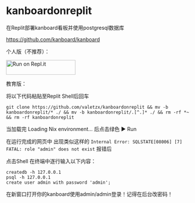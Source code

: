 # kanboardonreplit
在Replit部署kanboard看板并使用postgresql数据库

https://github.com/kanboard/kanboard

个人版（不推荐）：

<a href="https://repl.it/github/valetzx/kanboardonreplit">
  <img alt="Run on Repl.it" src="https://repl.it/badge/github/valetzx/kanboardonreplit" style="height: 40px; width: 190px;" />
</a>

教育版：

将以下代码粘贴至Replit Shell后回车

`git clone https://github.com/valetzx/kanboardonreplit && mv -b kanboardonreplit/* ./ && mv -b kanboardonreplit/.[^.]* ./ && rm -rf *~ && rm -rf kanboardonreplit`

当加载完 Loading Nix environment... 后点击绿色 ▶ Run

在运行完成的网页中 出现类似这样的 `Internal Error: SQLSTATE[08006] [7] FATAL: role "admin" does not exist` 报错后 

点击Shell 在终端中逐行输入以下内容：
```
createdb -h 127.0.0.1
psql -h 127.0.0.1
create user admin with password 'admin';
```

在新窗口打开你的kanboard使用admin/admin登录！记得在后台改密码！
